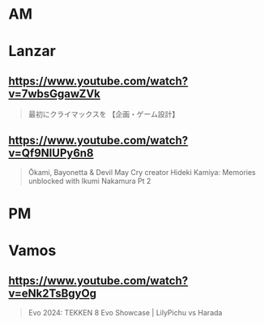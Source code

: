 # AM
# Lanzar

## https://www.youtube.com/watch?v=7wbsGgawZVk

> 最初にクライマックスを 【企画・ゲーム設計】 

## https://www.youtube.com/watch?v=Qf9NlUPy6n8

> Ōkami, Bayonetta & Devil May Cry creator Hideki Kamiya: Memories unblocked with Ikumi Nakamura Pt 2 

# PM
# Vamos

## https://www.youtube.com/watch?v=eNk2TsBgyOg

> Evo 2024: TEKKEN 8 Evo Showcase | LilyPichu vs Harada 
